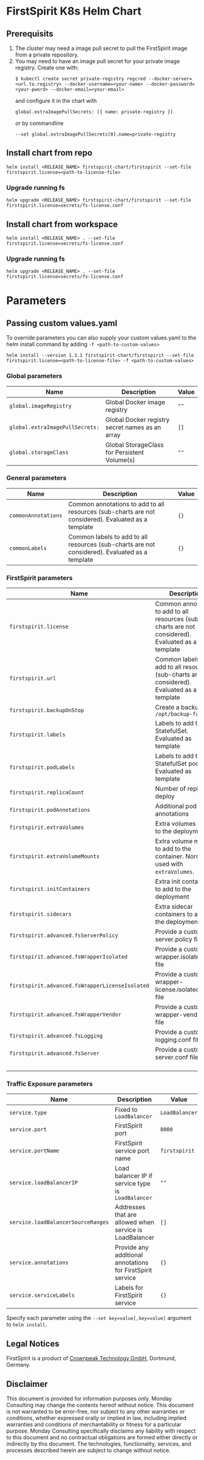 # FirstSpirit K8s Helm Chart

## Prerequisits

1. The cluster may need a image pull secret to pull the FirstSpirit image from a private repository.
2. You may need to have an image pull secret for your private image registry. Create one with:
    ```console
    $ kubectl create secret private-registry regcred --docker-server=<url.to.registry> --docker-username=<your-name> --docker-password=<your-pword> --docker-email=<your-email>
    ```
   and configure it in the chart with
    ```
    global.extraImagePullSecrets: [{ name: private-registry }]
    ```
   or by commandline
   ```
   --set global.extraImagePullSecrets[0].name=private-registry
   ```

## Install chart from repo

`helm install <RELEASE_NAME> firstspirit-chart/firstspirit --set-file firstspirit.license=<path-to-license-file>`

### Upgrade running fs

`helm upgrade <RELEASE_NAME> firstspirit-chart/firstspirit --set-file firstspirit.license=secrets/fs-license.conf`

## Install chart from workspace

`helm install <RELEASE_NAME> . --set-file firstspirit.license=secrets/fs-license.conf`

### Upgrade running fs

`helm upgrade <RELEASE_NAME> . --set-file firstspirit.license=secrets/fs-license.conf`

# Parameters

## Passing custom values.yaml

To override parameters you can also supply your custom values.yaml to the helm install command by adding
`-f <path-to-custom-values>`

`helm install --version 1.3.1 firstspirit-chart/firstspirit --set-file firstspirit.license=<path-to-license-file> -f <path-to-custom-values>`

### Global parameters

| Name                            | Description                                     | Value |
|---------------------------------|-------------------------------------------------|-------|
| `global.imageRegistry`          | Global Docker image registry                    | `""`  |
| `global.extraImagePullSecrets:` | Global Docker registry secret names as an array | `[]`  |
| `global.storageClass`           | Global StorageClass for Persistent Volume(s)    | `""`  |

### General parameters

| Name                | Description                                                                                         | Value |
|---------------------|-----------------------------------------------------------------------------------------------------|-------|
| `commonAnnotations` | Common annotations to add to all resources (sub-charts are not considered). Evaluated as a template | `{}`  |
| `commonLabels`      | Common labels to add to all resources (sub-charts are not considered). Evaluated as a template      | `{}`  |

### FirstSpirit parameters

| Name                                            | Description                                                                                         | Value                   |
|-------------------------------------------------|-----------------------------------------------------------------------------------------------------|-------------------------|
| `firstspirit.license`                           | Common annotations to add to all resources (sub-charts are not considered). Evaluated as a template | `""`                    |
| `firstspirit.url`                               | Common labels to add to all resources (sub-charts are not considered). Evaluated as a template      | `http://localhost:8000` |
| `firstspirit.backupOnStop`                      | Create a backup in `/opt/backup-full`                                                               | `true`                  |
| `firstspirit.labels`                            | Labels to add to the StatefulSet. Evaluated as template                                             | `{}`                    |
| `firstspirit.podLabels`                         | Labels to add to the StatefulSet pods. Evaluated as template                                        | `{}`                    |
| `firstspirit.replicaCount`                      | Number of replicas to deploy                                                                        | `1`                     |
| `firstspirit.podAnnotations`                    | Additional pod annotations                                                                          | `{}`                    |
| `firstspirit.extraVolumes`                      | Extra volumes to add to the deployment                                                              | `[]`                    |
| `firstspirit.extraVolumeMounts`                 | Extra volume mounts to add to the container. Normally used with `extraVolumes`.                     | `[]`                    |
| `firstspirit.initContainers`                    | Extra init containers to add to the deployment                                                      | `[]`                    |
| `firstspirit.sidecars`                          | Extra sidecar containers to add to the deployment                                                   | `[]`                    |
| `firstspirit.advanced.fsServerPolicy`           | Provide a custom fs-server.policy file                                                              | `""`                    |
| `firstspirit.advanced.fsWrapperIsolated`        | Provide a custom fs-wrapper.isolated.conf file                                                      | `""`                    |
| `firstspirit.advanced.fsWrapperLicenseIsolated` | Provide a custom fs-wrapper-license.isolated.conf file                                              | `""`                    |
| `firstspirit.advanced.fsWrapperVendor`          | Provide a custom fs-wrapper-vendor.conf file                                                        | `""`                    |
| `firstspirit.advanced.fsLogging`                | Provide a custom fs-logging.conf file                                                               | `""`                    |
| `firstspirit.advanced.fsServer`                 | Provide a custom fs-server.conf file                                                                | `""`                    |
|                                                 |                                                                                                     | `""`                    |

### Traffic Exposure parameters

| Name                               | Description                                                | Value          |
|------------------------------------|------------------------------------------------------------|----------------|
| `service.type`                     | Fixed to `LoadBalancer`                                    | `LoadBalancer` |
| `service.port`                     | FirstSpirit port                                           | `8000`         |
| `service.portName`                 | FirstSpirit service port name                              | `firstspirit`  |
| `service.loadBalancerIP`           | Load balancer IP if service type is `LoadBalancer`         | `""`           |
| `service.loadBalancerSourceRanges` | Addresses that are allowed when service is LoadBalancer    | `[]`           |
| `service.annotations`              | Provide any additional annotations for FirstSpirit service | `{}`           |
| `service.serviceLabels`            | Labels for FirstSpirit service                             | `{}`           |

Specify each parameter using the `--set key=value[,key=value]` argument to `helm install`.

## Legal Notices

FirstSpirit is a product of [Crownpeak Technology GmbH](https://www.e-spirit.com/), Dortmund, Germany.

## Disclaimer

This document is provided for information purposes only. Monday Consulting may change the contents hereof without
notice. This document is not warranted to be error-free, nor subject to any other warranties or conditions, whether
expressed orally or implied in law, including implied warranties and conditions of merchantability or fitness for a
particular purpose. Monday Consulting specifically disclaims any liability with respect to this document and no
contractual obligations are formed either directly or indirectly by this document. The technologies, functionality,
services, and processes described herein are subject to change without notice.

